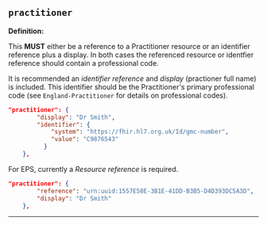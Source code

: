 ## `practitioner`

<b>Definition:</b>

This **MUST** either be a reference to a Practitioner resource or an identifier reference plus a display. In both cases the referenced resource or identfier reference should contain a professional code.

It is recommended an *identifier reference* and *display* (practioner full name) is included. This identifier should be the Practitioner's primary professional code (see `England-Practitioner` for details on professional codes).

```json
"practitioner": {
        "display": "Dr Smith",
        "identifier": {
            "system": "https://fhir.hl7.org.uk/Id/gmc-number",
            "value": "C9876543"
          }
    },
```

For EPS, currently a *Resource reference* is required.

```json
"practitioner": {
        "reference": "urn:uuid:1557E58E-3B1E-41DD-B3B5-D4D393DC5A3D",
        "display": "Dr Smith"
    },
```

---

